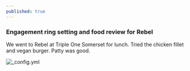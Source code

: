 ```yaml
---
published: true
---
```

### Engagement ring setting and food review for Rebel

We went to Rebel at Triple One Somerset for lunch. Tried the chicken fillet and vegan burger. Patty was good.

![_config.yml]({{site.baseurl}}/images/Rebel.JPG)
